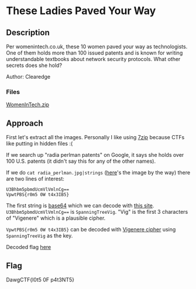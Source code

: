# These Ladies Paved Your Way

## Description

Per womenintech.co.uk, these 10 women paved your way as technologists. One of them holds more than 100 issued patents and is known for writing understandable textbooks about network security protocols. What other secrets does she hold?

Author: Clearedge

### Files

[WomenInTech.zip](./WomenInTech.zip)

## Approach

First let's extract all the images. Personally I like using [7zip](https://www.7-zip.org) because CTFs like putting in hidden files :(

If we search up "radia perlman patents" on Google, it says she holds over 100 U.S. patents (it didn't say this for any of the other names).

If we do `cat radia_perlman.jpg|strings` ([here](./radia_perlman.jpg)'s the image by the way) there are two lines of interest:

```text
U3Bhbm5pbmdUcmVlVmlnCg==
VpwtPBS{r0m5 0W t4x3IB5}
```

The first string is [base64](https://en.wikipedia.org/wiki/Base64) which we can decode with [this site](https://www.base64decode.org/). `U3Bhbm5pbmdUcmVlVmlnCg==` is `SpanningTreeVig`. "Vig" is the first 3 characters of "Vigenere" which is a plausible cipher.

`VpwtPBS{r0m5 0W t4x3IB5}` can be decoded with [Vigenere cipher](https://en.wikipedia.org/wiki/Vigen%C3%A8re_cipher) using `SpanningTreeVig` as the key.

Decoded flag [here](https://gchq.github.io/CyberChef/#recipe=Vigen%C3%A8re_Decode('SpanningTreeVig')&input=VnB3dFBCU3tyMG01IDBXIHQ0eDNJQjV9)

## Flag

DawgCTF{l0t5 0F p4t3NT5}
